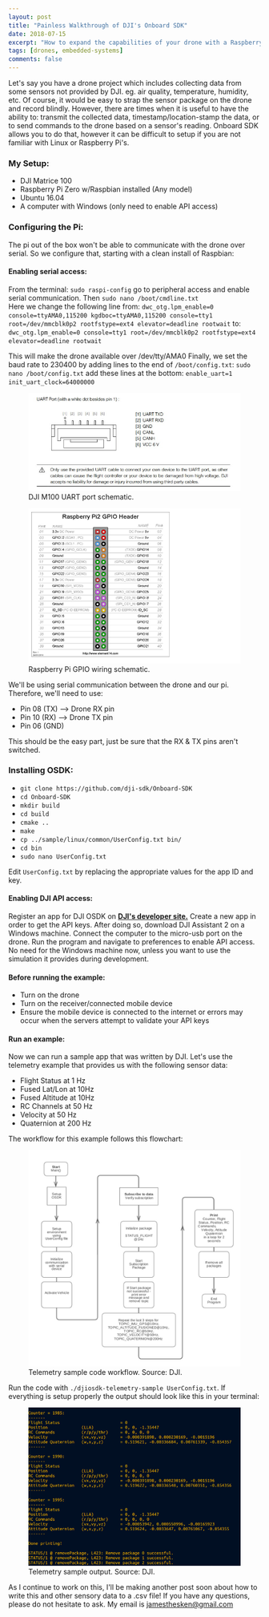 ```yaml
---
layout: post
title: "Painless Walkthrough of DJI's Onboard SDK"
date: 2018-07-15
excerpt: "How to expand the capabilities of your drone with a Raspberry Pi."
tags: [drones, embedded-systems]
comments: false
---
```


Let's say you have a drone project which includes collecting data from some sensors not provided by DJI. eg. air quality, temperature, humidity, etc. Of course, it would be easy to strap the sensor package on the drone and record blindly. However, there are times when it is useful to have the ability to: transmit the collected data, timestamp/location-stamp the data, or to send commands to the drone based on a sensor's reading. Onboard SDK allows you to do that, however it can be difficult to setup if you are not familiar with Linux or Raspberry Pi's.

### My Setup:
- DJI Matrice 100 
- Raspberry Pi Zero w/Raspbian installed (Any model)
- Ubuntu 16.04
- A computer with Windows (only need to enable API access)

### Configuring the Pi:
The pi out of the box won't be able to communicate with the drone over serial. So we configure that, starting with a clean install of Raspbian:

#### Enabling serial access:
From the terminal:
`sudo raspi-config` go to peripheral access and enable serial communication.
Then `sudo nano /boot/cmdline.txt`	
Here we change the following line from: `dwc_otg.lpm_enable=0 console=ttyAMA0,115200 kgdboc=ttyAMA0,115200 console=tty1 root=/dev/mmcblk0p2 rootfstype=ext4 elevator=deadline rootwait`
to: `dwc_otg.lpm_enable=0 console=tty1 root=/dev/mmcblk0p2 rootfstype=ext4 elevator=deadline rootwait`

This will make the drone available over /dev/tty/AMA0 
Finally, we set the baud rate to 230400 by adding lines to the end of `/boot/config.txt`:
`sudo nano /boot/config.txt`
add these lines at the bottom: 
`enable_uart=1`
`init_uart_clock=64000000`

<figure>
	<a href="../assets/img/M100.jpg"><img src="../assets/img/M100.jpg"></a>
	<figcaption>DJI M100 UART port schematic.</figcaption>
</figure>

<figure>
	<a href="../assets/img/raspberry.png"><img src="../assets/img/raspberry.png"></a>
	<figcaption>Raspberry Pi GPIO wiring schematic.</figcaption>
</figure>
	
We'll be using serial communication between the drone and our pi. Therefore, we'll need to use:
* Pin 08 (TX) --> Drone RX pin
* Pin 10 (RX) --> Drone TX pin
* Pin 06 (GND)

This should be the easy part, just be sure that the RX & TX pins aren't switched. 

### Installing OSDK:
* `git clone https://github.com/dji-sdk/Onboard-SDK`
* `cd Onboard-SDK`
* `mkdir build`
* `cd build`
* `cmake ..`
* `make`
* `cp ../sample/linux/common/UserConfig.txt bin/`
* `cd bin`
* `sudo nano UserConfig.txt`

Edit `UserConfig.txt` by replacing the appropriate values for the app ID and key.

#### Enabling DJI API access:
Register an app for DJI OSDK on <a href="https://developer.dji.com"><b>DJI's developer site.</b></a> Create a new app in order to get the API keys. After doing so, download DJI Assistant 2 on a Windows machine. Connect the computer to the micro-usb port on the drone. Run the program and navigate to preferences to enable API access. No need for the Windows machine now, unless you want to use the simulation it provides during development.


#### Before running the example:
- Turn on the drone
- Turn on the receiver/connected mobile device
- Ensure the mobile device is connected to the internet or errors may occur when the servers attempt to validate your API keys

#### Run an example: 
Now we can run a sample app that was written by DJI. Let's use the telemetry example that provides us with the following sensor data:
* Flight Status at 1 Hz
* Fused Lat/Lon at 10Hz
* Fused Altitude at 10Hz
* RC Channels at 50 Hz
* Velocity at 50 Hz
* Quaternion at 200 Hz

The workflow for this example follows this flowchart:
<figure>
	<a href="../assets/post/telemetry.jpg"><img src="../assets/post/telemetry.jpg"></a>
	<figcaption>Telemetry sample code workflow. Source: DJI.</figcaption>
</figure>

Run the code with `./djiosdk-telemetry-sample UserConfig.txt`. If everything is setup properly the output should look like this in your terminal: 
<figure>
	<a href="../assets/post/telemetry-output.png"><img src="../assets/post/telemetry-output.png"></a>
	<figcaption>Telemetry sample output. Source: DJI.</figcaption>
</figure>

As I continue to work on this, I'll be making another post soon about how to write this and other sensory data to a .csv file! If you have any questions, please do not hesitate to ask. My email is jamesthesken@gmail.com


